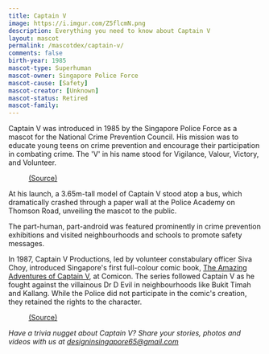 ```yaml
---
title: Captain V
image: https://i.imgur.com/Z5flcmN.png
description: Everything you need to know about Captain V
layout: mascot
permalink: /mascotdex/captain-v/
comments: false
birth-year: 1985
mascot-type: Superhuman
mascot-owner: Singapore Police Force
mascot-cause: [Safety]
mascot-creator: [Unknown]
mascot-status: Retired
mascot-family: 
---
```


Captain V was introduced in 1985 by the Singapore Police Force as a mascot for the National Crime Prevention Council. His mission was to educate young teens on crime prevention and encourage their participation in combating crime. The 'V' in his name stood for Vigilance, Valour, Victory, and Volunteer. 

<figure>
<img src="https://i.imgur.com/A5GEpFw.jpg" alt="">
<figcaption><a href="https://www.facebook.com/singaporepoliceforce/posts/10161316451189408/?utm_source=chatgpt.com " target="_blank">(Source)</a></figcaption>
</figure>

At his launch, a 3.65m-tall model of Captain V stood atop a bus, which dramatically crashed through a paper wall at the Police Academy on Thomson Road, unveiling the mascot to the public. 

The part-human, part-android was featured prominently in crime prevention exhibitions and visited neighbourhoods and schools to promote safety messages. 

In 1987, Captain V Productions, led by volunteer constabulary officer Siva Choy, introduced Singapore's first full-colour comic book, <a href="https://eresources.nlb.gov.sg/newspapers/digitised/article/straitstimes19871212-1.2.74.2 " target="_blank">The Amazing Adventures of Captain V</a>, at Comicon. The series followed Captain V as he fought against the villainous Dr D Evil in neighbourhoods like Bukit Timah and Kallang. While the Police did not participate in the comic's creation, they retained the rights to the character.

<figure>
<img src="https://i.imgur.com/gxQUNn9.png" alt="">
<figcaption><a href="https://eresources.nlb.gov.sg/newspapers/digitised/article/straitstimes19871212-1.2.74.2 " target="_blank">(Source)</a></figcaption>
</figure>

<i>Have a trivia nugget about Captain V? Share your stories, photos and videos with us at designinsingapore65@gmail.com</i>
